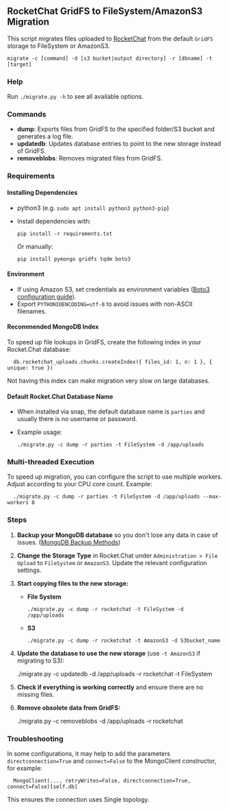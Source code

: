 ## RocketChat GridFS to FileSystem/AmazonS3 Migration

This script migrates files uploaded to [RocketChat](https://rocket.chat/) from the default `GridFS` storage to FileSystem or AmazonS3.

    migrate -c [command] -d [s3 bucket|output directory] -r [dbname] -t [target]

### Help

Run `./migrate.py -h` to see all available options.

### Commands

- **dump**:        Exports files from GridFS to the specified folder/S3 bucket and generates a log file.
- **updatedb**:    Updates database entries to point to the new storage instead of GridFS.
- **removeblobs**: Removes migrated files from GridFS.

### Requirements

#### Installing Dependencies

- python3 (e.g. `sudo apt install python3 python3-pip`)

- Install dependencies with:

      pip install -r requirements.txt

  Or manually:

      pip install pymongo gridfs tqdm boto3

#### Environment

- If using Amazon S3, set credentials as environment variables ([Boto3 configuration guide](https://boto3.amazonaws.com/v1/documentation/api/latest/guide/configuration.html)).
- Export `PYTHONIOENCODING=utf-8` to avoid issues with non-ASCII filenames.

#### Recommended MongoDB Index

To speed up file lookups in GridFS, create the following index in your Rocket.Chat database:

      db.rocketchat_uploads.chunks.createIndex({ files_id: 1, n: 1 }, { unique: true })

Not having this index can make migration very slow on large databases.

#### Default Rocket.Chat Database Name

- When installed via snap, the default database name is `parties` and usually there is no username or password.
- Example usage:

      ./migrate.py -c dump -r parties -t FileSystem -d /app/uploads

### Multi-threaded Execution

To speed up migration, you can configure the script to use multiple workers. Adjust according to your CPU core count. Example:

      ./migrate.py -c dump -r parties -t FileSystem -d /app/uploads --max-workers 8

### Steps

1. **Backup your MongoDB database** so you don't lose any data in case of issues. ([MongoDB Backup Methods](https://docs.mongodb.com/manual/core/backups/))

2. **Change the Storage Type** in Rocket.Chat under `Administration > File Upload` to `FileSystem` or `AmazonS3`. Update the relevant configuration settings.

3. **Start copying files to the new storage:**

   - **File System**

         ./migrate.py -c dump -r rocketchat -t FileSystem -d /app/uploads

   - **S3**

         ./migrate.py -c dump -r rocketchat -t AmazonS3 -d S3bucket_name

4. **Update the database to use the new storage** (use `-t AmazonS3` if migrating to S3):

      ./migrate.py -c updatedb -d /app/uploads -r rocketchat -t FileSystem

5. **Check if everything is working correctly** and ensure there are no missing files.

6. **Remove obsolete data from GridFS:**

      ./migrate.py -c removeblobs -d /app/uploads -r rocketchat

### Troubleshooting

In some configurations, it may help to add the parameters `directconnection=True` and `connect=False` to the MongoClient constructor, for example:

      MongoClient(..., retryWrites=False, directconnection=True, connect=False)[self.db]

This ensures the connection uses Single topology.

